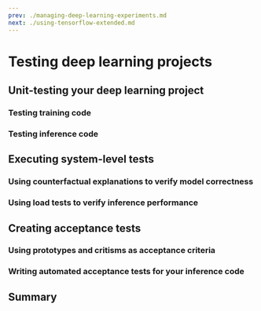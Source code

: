 ```yaml
---
prev: ./managing-deep-learning-experiments.md
next: ./using-tensorflow-extended.md
---
```

# Testing deep learning projects

## Unit-testing your deep learning project

### Testing training code

### Testing inference code

## Executing system-level tests

### Using counterfactual explanations to verify model correctness

### Using load tests to verify inference performance

## Creating acceptance tests 

### Using prototypes and critisms as acceptance criteria

### Writing automated acceptance tests for your inference code

## Summary

